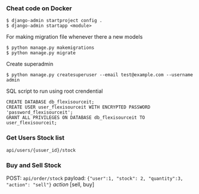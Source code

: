 ### Cheat code on Docker

```
$ django-admin startproject config .
$ django-admin startapp <module>
```

For making migration file whenever there a new models
```
$ python manage.py makemigrations
$ python manage.py migrate
```

Create superadmin
```
$ python manage.py createsuperuser --email test@example.com --username admin
```


SQL script to run using root crendential
```
CREATE DATABASE db_flexisourceit;
CREATE USER user_flexisourceit WITH ENCRYPTED PASSWORD 'password_flexisourceit';
GRANT ALL PRIVILEGES ON DATABASE db_flexisourceit TO user_flexisourceit;
```


### Get Users Stock list
`api/users/{usuer_id}/stock`

### Buy and Sell Stock
POST: `api/order/stock`
payload: `{"user":1, "stock": 2, "quantity":3, "action": "sell"}`
*action* [sell, buy]
